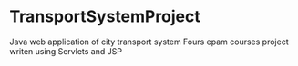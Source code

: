 # TransportSystemProject
Java web application of city transport system 
Fours epam courses project writen using Servlets and JSP 
